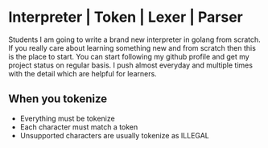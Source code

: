 # Interpreter | Token | Lexer | Parser

Students I am going to write a brand new interpreter in golang from scratch. If you really care about learning something new and from scratch then this is the place to start. You can start following my github profile and get my project status on regular basis. I push almost everyday and multiple times with the detail which are helpful for learners.

## When you tokenize
* Everything must be tokenize
* Each character must match a token
* Unsupported characters are usually tokenize as ILLEGAL